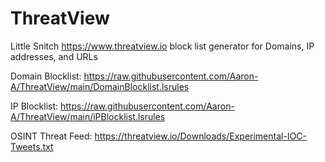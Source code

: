 # ThreatView
Little Snitch https://www.threatview.io block list generator for Domains, IP addresses, and URLs

Domain Blocklist:
https://raw.githubusercontent.com/Aaron-A/ThreatView/main/DomainBlocklist.lsrules

IP Blocklist:
https://raw.githubusercontent.com/Aaron-A/ThreatView/main/iPBlocklist.lsrules

OSINT Threat Feed:
https://threatview.io/Downloads/Experimental-IOC-Tweets.txt
